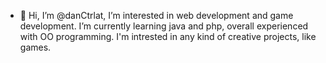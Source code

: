 - 👋 Hi, I’m @danCtrlat, I’m interested in web development and game development.
I’m currently learning java and php, overall experienced with OO programming.
 I'm intrested in any kind of creative projects, like games.
